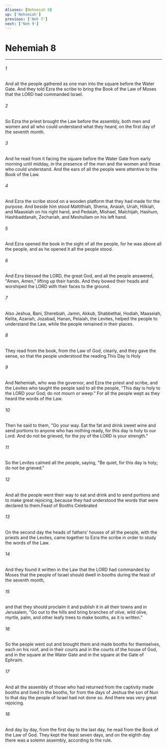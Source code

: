 ```yaml
---
Aliases: [Nehemiah 8]
up: ['Nehemiah']
previous: ['Neh 7']
next: ['Neh 9']
---
```

# Nehemiah 8
***



###### 1 
And all the people gathered as one man into the square before the Water Gate. And they told Ezra the scribe to bring the Book of the Law of Moses that the LORD had commanded Israel. 

###### 2 
So Ezra the priest brought the Law before the assembly, both men and women and all who could understand what they heard, on the first day of the seventh month. 

###### 3 
And he read from it facing the square before the Water Gate from early morning until midday, in the presence of the men and the women and those who could understand. And the ears of all the people were attentive to the Book of the Law. 

###### 4 
And Ezra the scribe stood on a wooden platform that they had made for the purpose. And beside him stood Mattithiah, Shema, Anaiah, Uriah, Hilkiah, and Maaseiah on his right hand, and Pedaiah, Mishael, Malchijah, Hashum, Hashbaddanah, Zechariah, and Meshullam on his left hand. 

###### 5 
And Ezra opened the book in the sight of all the people, for he was above all the people, and as he opened it all the people stood. 

###### 6 
And Ezra blessed the LORD, the great God, and all the people answered, "Amen, Amen," lifting up their hands. And they bowed their heads and worshiped the LORD with their faces to the ground. 

###### 7 
Also Jeshua, Bani, Sherebiah, Jamin, Akkub, Shabbethai, Hodiah, Maaseiah, Kelita, Azariah, Jozabad, Hanan, Pelaiah, the Levites, helped the people to understand the Law, while the people remained in their places. 

###### 8 
They read from the book, from the Law of God, clearly, and they gave the sense, so that the people understood the reading.This Day Is Holy 

###### 9 
And Nehemiah, who was the governor, and Ezra the priest and scribe, and the Levites who taught the people said to all the people, "This day is holy to the LORD your God; do not mourn or weep." For all the people wept as they heard the words of the Law. 

###### 10 
Then he said to them, "Go your way. Eat the fat and drink sweet wine and send portions to anyone who has nothing ready, for this day is holy to our Lord. And do not be grieved, for the joy of the LORD is your strength." 

###### 11 
So the Levites calmed all the people, saying, "Be quiet, for this day is holy; do not be grieved." 

###### 12 
And all the people went their way to eat and drink and to send portions and to make great rejoicing, because they had understood the words that were declared to them.Feast of Booths Celebrated 

###### 13 
On the second day the heads of fathers' houses of all the people, with the priests and the Levites, came together to Ezra the scribe in order to study the words of the Law. 

###### 14 
And they found it written in the Law that the LORD had commanded by Moses that the people of Israel should dwell in booths during the feast of the seventh month, 

###### 15 
and that they should proclaim it and publish it in all their towns and in Jerusalem, "Go out to the hills and bring branches of olive, wild olive, myrtle, palm, and other leafy trees to make booths, as it is written." 

###### 16 
So the people went out and brought them and made booths for themselves, each on his roof, and in their courts and in the courts of the house of God, and in the square at the Water Gate and in the square at the Gate of Ephraim. 

###### 17 
And all the assembly of those who had returned from the captivity made booths and lived in the booths, for from the days of Jeshua the son of Nun to that day the people of Israel had not done so. And there was very great rejoicing. 

###### 18 
And day by day, from the first day to the last day, he read from the Book of the Law of God. They kept the feast seven days, and on the eighth day there was a solemn assembly, according to the rule.

